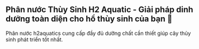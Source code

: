 ## Phân nước Thùy Sinh H2 Aquatic - Giải pháp dinh dưỡng toàn diện cho hồ thùy sinh của bạn 👋

Phân nước h2aquatics cung cấp đầy đủ dưỡng chất cần thiết giúp cây thủy sinh phát triển tốt nhất.

<!--
**phannuocthuysinh/phannuocthuysinh** is a ✨ _special_ ✨ repository because its `README.md` (this file) appears on your GitHub profile.

Here are some ideas to get you started:

- 🔭 I’m currently working on ...
- 🌱 I’m currently learning ...
- 👯 I’m looking to collaborate on ...
- 🤔 I’m looking for help with ...
- 💬 Ask me about ...
- 📫 How to reach me: ...
- 😄 Pronouns: ...
- ⚡ Fun fact: ...
-->
